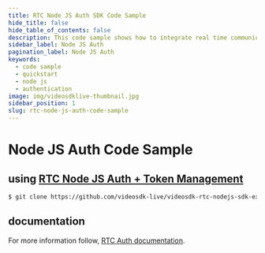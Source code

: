```yaml
---
title: RTC Node JS Auth SDK Code Sample
hide_title: false
hide_table_of_contents: false
description: This code sample shows how to integrate real time communication in your application on server side using nodejs.
sidebar_label: Node JS Auth
pagination_label: Node JS Auth
keywords:
  - code sample
  - quickstart
  - node js
  - authentication
image: img/videosdklive-thumbnail.jpg
sidebar_position: 1
slug: rtc-node-js-auth-code-sample
---
```


# Node JS Auth Code Sample

## using [RTC Node JS Auth + Token Management](https://github.com/videosdk-live/videosdk-rtc-nodejs-sdk-example)

```sh
$ git clone https://github.com/videosdk-live/videosdk-rtc-nodejs-sdk-example
```

## documentation

For more information follow, [RTC Auth documentation](/docs/realtime-communication/rest-api-reference/auth).
